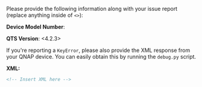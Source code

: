 Please provide the following information along with your issue report (replace anything inside of `<>`):

**Device Model Number**: <TS-451>

**QTS Version**: <4.2.3>

If you're reporting a `KeyError`, please also provide the XML response from your QNAP device.  You can easily obtain this by running the `debug.py` script.

**XML:**

~~~xml
<!-- Insert XML here -->
~~~
